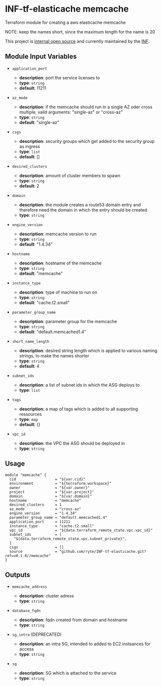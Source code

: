 # INF-tf-elasticache memcache

Terraform module for creating a aws elasticache memcache

NOTE: keep the names short, since the maximum length for the name is 20

This project is [internal open source](https://en.wikipedia.org/wiki/Inner_source)
and currently maintained by the [INF](https://github.com/orgs/ryte/teams/inf).

## Module Input Variables

- `application_port`
    -  __description__: port the service licenses to
    -  __type__: `string`
    -  __default__: 11211


- `az_mode`
    -  __description__: if the memcache should run in a single AZ oder cross multiple, valid arguments: "single-az" or "cross-az"
    -  __type__: `string`
    -  __default__: "single-az"


- `csgs`
    -  __description__: security groups which get added to the security group as ingress
    -  __type__: `list`
    -  __default__: []


- `desired_clusters`
    -  __description__: amount of cluster members to spawn
    -  __type__: `string`
    -  __default__: 2


- `domain`
    -  __description__: the module creates a route53 domain entry and therefore need the domain in which the entry should be created
    -  __type__: `string`

- `engine_version`
    -  __description__: memcache version to run
    -  __type__: `string`
    -  __default__: "1.4.34"


- `hostname`
    -  __description__: hostname of the memcache
    -  __type__: `string`
    -  __default__: "memcache"


- `instance_type`
    -  __description__: type of machine to run on
    -  __type__: `string`
    -  __default__: "cache.t2.small"


- `parameter_group_name`
    -  __description__: parameter group for the memcache
    -  __type__: `string`
    -  __default__: "default.memcached1.4"


- `short_name_length`
    -  __description__: desired string length which is applied to various naming strings, to make the names shorter
    -  __type__: `string`
    -  __default__: 4


- `subnet_ids`
    -  __description__: a list of subnet ids in which the ASG deploys to
    -  __type__: `list`


- `tags`
    -  __description__: a map of tags which is added to all supporting ressources
    -  __type__: `map`
    -  __default__: {}


- `vpc_id`
    -  __description__: the VPC the ASG should be deployed in
    -  __type__: `string`



## Usage

```hcl
module "memcache" {
  cid                  = "${var.cid}"
  environment          = "${terraform.workspace}"
  owner                = "${var.owner}"
  project              = "${var.project}"
  domain               = "${var.domain}"
  hostname             = "memcache"
  desired_clusters     = 1
  az_mode              = "cross-az"
  engine_version       = "1.4.34"
  parameter_group_name = "default.memcached1.4"
  application_port     = 11211
  instance_type        = "cache.t2.small"
  vpc_id               = "${data.terraform_remote_state.vpc.vpc_id}"
  subnet_ids           = [
    "${data.terraform_remote_state.vpc.subnet_private}",
  ]
  csgs                 = []
  source               = "github.com/ryte/INF-tf-elasticache.git?ref=v0.1.0//memcache"
}
```

## Outputs

- `memcache_address`
    -  __description__: cluster adress
    -  __type__: `string`


- `database_fqdn`
    -  __description__: fqdn created from domain and hostname
    -  __type__: `string`


- `sg_intra` (DEPRECATED)
    -  __description__: an intra SG, intended to added to EC2 instsances for access
    -  __type__: `string`

- `sg`
    -  __description__: SG which is attached to the service
    -  __type__: `string`
